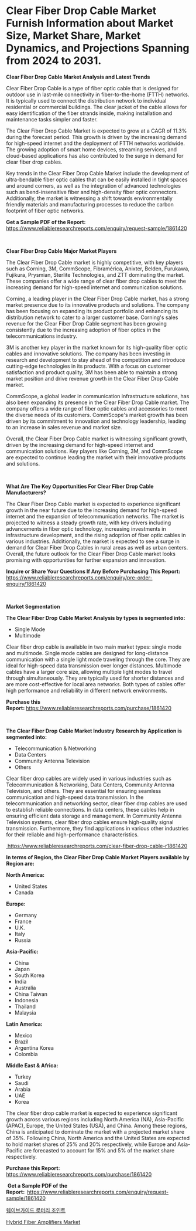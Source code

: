 <p><h1>Clear Fiber Drop Cable Market Furnish Information about Market Size, Market Share, Market Dynamics, and Projections Spanning from 2024 to 2031.</h1></p><p><strong>Clear Fiber Drop Cable Market Analysis and Latest Trends</strong></p>
<p><p>Clear Fiber Drop Cable is a type of fiber optic cable that is designed for outdoor use in last-mile connectivity in fiber-to-the-home (FTTH) networks. It is typically used to connect the distribution network to individual residential or commercial buildings. The clear jacket of the cable allows for easy identification of the fiber strands inside, making installation and maintenance tasks simpler and faster.</p><p>The Clear Fiber Drop Cable Market is expected to grow at a CAGR of 11.3% during the forecast period. This growth is driven by the increasing demand for high-speed internet and the deployment of FTTH networks worldwide. The growing adoption of smart home devices, streaming services, and cloud-based applications has also contributed to the surge in demand for clear fiber drop cables.</p><p>Key trends in the Clear Fiber Drop Cable Market include the development of ultra-bendable fiber optic cables that can be easily installed in tight spaces and around corners, as well as the integration of advanced technologies such as bend-insensitive fiber and high-density fiber optic connectors. Additionally, the market is witnessing a shift towards environmentally friendly materials and manufacturing processes to reduce the carbon footprint of fiber optic networks.</p></p>
<p><strong>Get a Sample PDF of the Report:&nbsp;</strong> <a href="https://www.reliableresearchreports.com/enquiry/request-sample/1861420">https://www.reliableresearchreports.com/enquiry/request-sample/1861420</a></p>
<p>&nbsp;</p>
<p><strong>Clear Fiber Drop Cable Major Market Players</strong></p>
<p><p>The Clear Fiber Drop Cable market is highly competitive, with key players such as Corning, 3M, CommScope, Fibramérica, Anixter, Belden, Furukawa, Fujikura, Prysmian, Sterlite Technologies, and ZTT dominating the market. These companies offer a wide range of clear fiber drop cables to meet the increasing demand for high-speed internet and communication solutions.</p><p>Corning, a leading player in the Clear Fiber Drop Cable market, has a strong market presence due to its innovative products and solutions. The company has been focusing on expanding its product portfolio and enhancing its distribution network to cater to a larger customer base. Corning's sales revenue for the Clear Fiber Drop Cable segment has been growing consistently due to the increasing adoption of fiber optics in the telecommunications industry.</p><p>3M is another key player in the market known for its high-quality fiber optic cables and innovative solutions. The company has been investing in research and development to stay ahead of the competition and introduce cutting-edge technologies in its products. With a focus on customer satisfaction and product quality, 3M has been able to maintain a strong market position and drive revenue growth in the Clear Fiber Drop Cable market.</p><p>CommScope, a global leader in communication infrastructure solutions, has also been expanding its presence in the Clear Fiber Drop Cable market. The company offers a wide range of fiber optic cables and accessories to meet the diverse needs of its customers. CommScope's market growth has been driven by its commitment to innovation and technology leadership, leading to an increase in sales revenue and market size.</p><p>Overall, the Clear Fiber Drop Cable market is witnessing significant growth, driven by the increasing demand for high-speed internet and communication solutions. Key players like Corning, 3M, and CommScope are expected to continue leading the market with their innovative products and solutions.</p></p>
<p>&nbsp;</p>
<p><strong>What Are The Key Opportunities For Clear Fiber Drop Cable Manufacturers?</strong></p>
<p><p>The Clear Fiber Drop Cable market is expected to experience significant growth in the near future due to the increasing demand for high-speed internet and the expansion of telecommunication networks. The market is projected to witness a steady growth rate, with key drivers including advancements in fiber optic technology, increasing investments in infrastructure development, and the rising adoption of fiber optic cables in various industries. Additionally, the market is expected to see a surge in demand for Clear Fiber Drop Cables in rural areas as well as urban centers. Overall, the future outlook for the Clear Fiber Drop Cable market looks promising with opportunities for further expansion and innovation.</p></p>
<p><strong>Inquire or Share Your Questions If Any Before Purchasing This Report:</strong> <a href="https://www.reliableresearchreports.com/enquiry/pre-order-enquiry/1861420">https://www.reliableresearchreports.com/enquiry/pre-order-enquiry/1861420</a></p>
<p>&nbsp;</p>
<p><strong>Market Segmentation</strong></p>
<p><strong>The Clear Fiber Drop Cable Market Analysis by types is segmented into:</strong></p>
<p><ul><li>Single Mode</li><li>Multimode</li></ul></p>
<p><p>Clear fiber drop cable is available in two main market types: single mode and multimode. Single mode cables are designed for long-distance communication with a single light mode traveling through the core. They are ideal for high-speed data transmission over longer distances. Multimode cables have a larger core size, allowing multiple light modes to travel through simultaneously. They are typically used for shorter distances and are more cost-effective for local area networks. Both types of cables offer high performance and reliability in different network environments.</p></p>
<p><strong>Purchase this Report:&nbsp;</strong><a href="https://www.reliableresearchreports.com/purchase/1861420">https://www.reliableresearchreports.com/purchase/1861420</a></p>
<p>&nbsp;</p>
<p><strong>The Clear Fiber Drop Cable Market Industry Research by Application is segmented into:</strong></p>
<p><ul><li>Telecommunication & Networking</li><li>Data Centers</li><li>Community Antenna Television</li><li>Others</li></ul></p>
<p><p>Clear fiber drop cables are widely used in various industries such as Telecommunication & Networking, Data Centers, Community Antenna Television, and others. They are essential for ensuring seamless communication and high-speed data transmission. In the telecommunication and networking sector, clear fiber drop cables are used to establish reliable connections. In data centers, these cables help in ensuring efficient data storage and management. In Community Antenna Television systems, clear fiber drop cables ensure high-quality signal transmission. Furthermore, they find applications in various other industries for their reliable and high-performance characteristics.</p></p>
<p><a href="https://www.reliableresearchreports.com/clear-fiber-drop-cable-r1861420">&nbsp;https://www.reliableresearchreports.com/clear-fiber-drop-cable-r1861420</a></p>
<p><strong>In terms of Region, the Clear Fiber Drop Cable Market Players available by Region are:</strong></p>
<p>
    <p> <strong> North America: </strong>
        <ul>
            <li>United States</li>
            <li>Canada</li>
        </ul>
        </p> 
    <p> <strong> Europe: </strong>
        <ul>
            <li>Germany</li>
            <li>France</li>
            <li>U.K.</li>
            <li>Italy</li>
            <li>Russia</li>
        </ul>
        </p> 
    <p> <strong> Asia-Pacific: </strong>
        <ul>
            <li>China</li>
            <li>Japan</li>
            <li>South Korea</li>
            <li>India</li>
            <li>Australia</li>
            <li>China Taiwan</li>
            <li>Indonesia</li>
            <li>Thailand</li>
            <li>Malaysia</li>
        </ul>
        </p> 
    <p> <strong> Latin America: </strong>
        <ul>
            <li>Mexico</li>
            <li>Brazil</li>
            <li>Argentina Korea</li>
            <li>Colombia</li>
        </ul>
        </p> 
    <p> <strong> Middle East & Africa: </strong>
        <ul>
            <li>Turkey</li>
            <li>Saudi</li>
            <li>Arabia</li>
            <li>UAE</li>
            <li>Korea</li>
        </ul>
    </p>
    </p>
<p><p>The clear fiber drop cable market is expected to experience significant growth across various regions including North America (NA), Asia-Pacific (APAC), Europe, the United States (USA), and China. Among these regions, China is anticipated to dominate the market with a projected market share of 35%. Following China, North America and the United States are expected to hold market shares of 25% and 20% respectively, while Europe and Asia-Pacific are forecasted to account for 15% and 5% of the market share respectively.</p></p>
<p><strong>Purchase this Report: </strong><a href="https://www.reliableresearchreports.com/purchase/1861420">https://www.reliableresearchreports.com/purchase/1861420</a></p>
<p>&nbsp;<strong>Get a Sample PDF of the Report:&nbsp;&nbsp;</strong><a href="https://www.reliableresearchreports.com/enquiry/request-sample/1861420">https://www.reliableresearchreports.com/enquiry/request-sample/1861420</a></p>
<p><strong></strong></p>
<p><p><a href="https://medium.com/@jerrodhilll/%ED%8C%8C%EB%8B%A8-%ED%9A%8C%EC%A0%84-%EC%A1%B0%EC%9D%B8%ED%8A%B8-%EC%8B%9C%EC%9E%A5-%EC%9D%B8%EC%82%AC%EC%9D%B4%ED%8A%B8-%EC%8B%9C%EC%9E%A5-%EB%8F%99%ED%96%A5-%EC%84%B1%EC%9E%A5-2024%EB%85%84%EB%B6%80%ED%84%B0-2031%EB%85%84%EA%B9%8C%EC%A7%80-%EC%98%88%EC%83%81%EB%90%9C-%EC%98%88%EC%B8%A1-89428187e9aa">웨이브가이드 로터리 조인트</a></p><p><a href="https://github.com/RickHolmes3/Market-Research-Report-List-4/blob/main/hybrid-fiber-amplifiers-market.md">Hybrid Fiber Amplifiers Market</a></p></p>